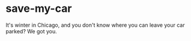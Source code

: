 # save-my-car
It's winter in Chicago, and you don't know where you can leave your car parked? We got you. 
